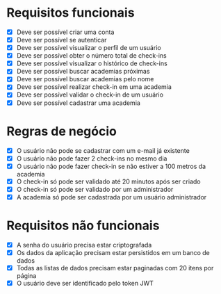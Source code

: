 # Requisitos funcionais

- [x] Deve ser possível criar uma conta
- [x] Deve ser possível se autenticar
- [x] Deve ser possível visualizar o perfil de um usuário
- [x] Deve ser possível obter o número total de check-ins
- [x] Deve ser possível visualizar o histórico de check-ins
- [x] Deve ser possível buscar academias próximas
- [x] Deve ser possível buscar academias pelo nome
- [x] Deve ser possível realizar check-in em uma academia
- [x] Deve ser possível validar o check-in de um usuário
- [x] Deve ser possível cadastrar uma academia

# Regras de negócio

- [x] O usuário não pode se cadastrar com um e-mail já existente
- [x] O usuário não pode fazer 2 check-ins no mesmo dia
- [x] O usuário não pode fazer check-in se não estiver a 100 metros da academia
- [x] O check-in só pode ser validado até 20 minutos após ser criado
- [x] O check-in só pode ser validado por um administrador
- [x] A academia só pode ser cadastrada por um usuário administrador

# Requisitos não funcionais

- [x] A senha do usuário precisa estar criptografada
- [x] Os dados da aplicação precisam estar persistidos em um banco de dados
- [x] Todas as listas de dados precisam estar paginadas com 20 itens por página
- [x] O usuário deve ser identificado pelo token JWT
